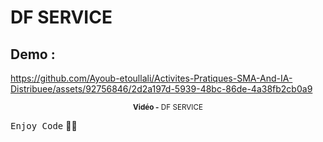 # DF SERVICE

## Demo :
https://github.com/Ayoub-etoullali/Activites-Pratiques-SMA-And-IA-Distribuee/assets/92756846/2d2a197d-5939-48bc-86de-4a38fb2cb0a9

<div align="center">
       <p>
       <sup>  <strong>Vidéo -</strong> DF SERVICE</sup>
       </p>

</div>

<kbd>Enjoy Code</kbd> 👨‍💻
